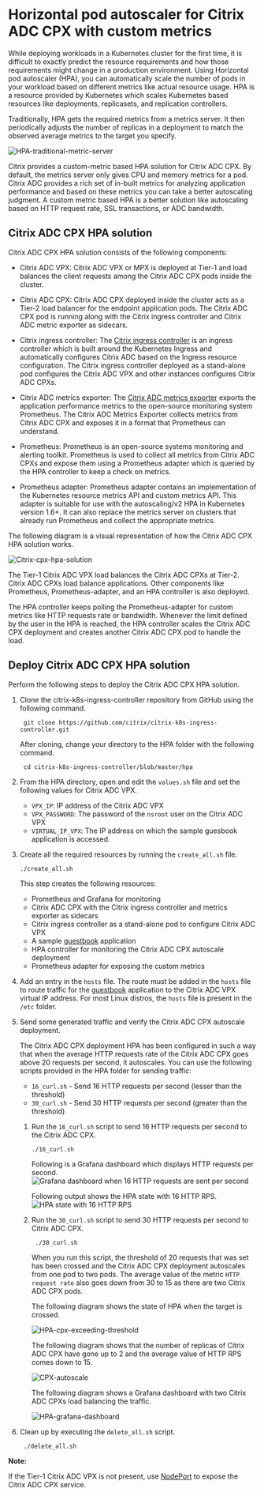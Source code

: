 # Horizontal pod autoscaler for Citrix ADC CPX with custom metrics

While deploying workloads in a Kubernetes cluster for the first time, it is difficult to exactly predict the resource requirements and how those requirements might change in a production environment. Using Horizontal pod autoscaler (HPA), you can automatically scale the number of pods in your workload based on different metrics like actual resource usage. HPA is a resource provided by Kubernetes which scales Kubernetes based resources like deployments, replicasets, and replication controllers.

Traditionally, HPA gets the required metrics from a metrics server. It then periodically adjusts the number of replicas in a deployment to match the observed average metrics to the target you specify.

![HPA-traditional-metric-server](../../media/hpa-metrics-server.png)

Citrix provides a custom-metric based HPA solution for Citrix ADC CPX.
By default, the metrics server only gives CPU and memory metrics for a pod.
Citrix ADC provides a rich set of in-built metrics for analyzing application performance and based on these metrics you can take a better autoscaling judgment. A custom metric based HPA is a better solution like autoscaling based on HTTP request rate, SSL transactions, or ADC bandwidth.

## Citrix ADC CPX HPA solution

Citrix ADC CPX HPA solution consists of the following components:

- Citrix ADC VPX: Citrix ADC VPX or MPX is deployed at Tier-1 and load balances the client requests among the Citrix ADC CPX pods inside the cluster.

- Citrix ADC CPX: Citrix ADC CPX deployed inside the cluster acts as a Tier-2 load balancer for the endpoint application pods. The Citrix ADC CPX pod is running along with the Citrix ingress controller and Citrix ADC metric exporter as sidecars.

- Citrix ingress controller: The [Citrix ingress controller](https://github.com/citrix/citrix-k8s-ingress-controller) is an ingress controller which is built around the Kubernetes Ingress and automatically configures Citrix ADC based on the Ingress resource configuration. The Citrix ingress controller deployed as a stand-alone pod configures the Citrix ADC VPX and other instances configures Citrix ADC CPXs.

- Citrix ADC metrics exporter: The [Citrix ADC metrics exporter]((https://github.com/citrix/citrix-adc-metrics-exporter)) exports the application performance metrics to the open-source monitoring system Prometheus. The Citrix ADC Metrics Exporter collects metrics from Citrix ADC CPX and exposes it in a format that Prometheus can understand.

- Prometheus: Prometheus is an open-source systems monitoring and alerting toolkit. Prometheus is used to collect all metrics from Citrix ADC CPXs and expose them using a Prometheus adapter which is queried by the HPA controller to keep a check on metrics.

- Prometheus adapter: Prometheus adapter contains an implementation of the Kubernetes resource metrics API and custom metrics API. This adapter is suitable for use with the autoscaling/v2 HPA in Kubernetes version 1.6+. It can also replace the metrics server on clusters that already run Prometheus and collect the appropriate metrics.

The following diagram is a visual representation of how the Citrix ADC CPX HPA solution works.

![Citrix-cpx-hpa-solution](../../media/citrix-cpx-hpa-solution.png)


The Tier-1 Citrix ADC VPX load balances the Citrix ADC CPXs at Tier-2. Citrix ADC CPXs load balance applications. Other components like Prometheus, Prometheus-adapter, and an HPA controller is also deployed.

The HPA controller keeps polling the Prometheus-adapter for custom metrics like HTTP requests rate or bandwidth. Whenever the limit defined by the user in the HPA is reached, the HPA controller scales the Citrix ADC CPX deployment and creates another Citrix ADC CPX pod to handle the load.

## Deploy Citrix ADC CPX HPA solution

Perform the following steps to deploy the Citrix ADC CPX HPA solution.

1. Clone the citrix-k8s-ingress-controller repository from GitHub using the following command.

        git clone https://github.com/citrix/citrix-k8s-ingress-controller.git

   After cloning, change your directory to the HPA folder with the following command.

        cd citrix-k8s-ingress-controller/blob/master/hpa

2. From the HPA directory, open and edit the `values.sh` file and set the following values for Citrix ADC VPX.

   
   - `VPX_IP`: IP address of the Citrix ADC VPX 
   - `VPX_PASSWORD`: The password of the `nsroot` user on the Citrix ADC VPX
   - `VIRTUAL_IP_VPX`: The IP address on which the sample guesbook application is accessed.
  
 1. Create all the required resources by running the `create_all.sh` file.

        ./create_all.sh

    This step creates the following resources:

    - Prometheus and Grafana for monitoring
    - Citrix ADC CPX with the Citrix ingress controller and metrics exporter as sidecars
    - Citrix ingress controller as a stand-alone pod to configure Citrix ADC VPX
    - A sample [guestbook](http://www.guestbook.com) application
    - HPA controller for monitoring the Citrix ADC CPX autoscale deployment
    - Prometheus adapter for exposing the custom metrics

3. Add an entry in the `hosts` file. The route must be added in the `hosts` file to route traffic for the [guestbook](http://www.guestbook.com) application to the Citrix ADC VPX virtual IP address.
For most Linux distros, the `hosts` file is present in the `/etc` folder.

1. Send some generated traffic and verify the Citrix ADC CPX autoscale deployment.

   The Citrix ADC CPX deployment HPA has been configured in such a way that when the average HTTP requests rate of the Citrix ADC CPX goes above 20 requests per second, it autoscales. You can use the following scripts provided in the HPA folder for sending traffic:

   - `16_curl.sh` - Send 16 HTTP requests per second (lesser than the threshold)
   - `30_curl.sh` - Send 30 HTTP requests per second (greater than the threshold)
  

   1. Run the `16_curl.sh` script to send 16 HTTP requests per second to the Citrix ADC CPX.
        
          ./16_curl.sh

       Following is a Grafana dashboard which displays HTTP requests per second.
       ![Grafana dashboard when 16 HTTP requests are sent per second](../../media/HTTP-request-1.png)
       
       Following output shows the HPA state with 16 HTTP RPS.
       ![HPA state with 16 HTTP RPS](../../media/HTTP-request-2.png)

      
   2. Run the `30_curl.sh` script to send 30 HTTP requests per second to Citrix ADC CPX.
   
           ./30_curl.sh

      When you run this script, the threshold of 20 requests that was set has been crossed and the Citrix ADC CPX deployment autoscales from one pod to two pods. The average value of the metric `HTTP request rate` also goes down from 30 to 15 as there are two Citrix ADC CPX pods.
      
      The following diagram shows the state of HPA when the target is crossed.

      ![HPA-cpx-exceeding-threshold](../../media/HTTP-request-3.png)

      The following diagram shows that the number of replicas of Citrix ADC CPX have gone up to 2 and the average value of HTTP RPS comes down to 15.

       ![CPX-autoscale](../../media//HTTP-request-4.png)
       

      The following diagram shows a Grafana dashboard with two Citrix ADC CPXs load balancing the traffic.
     
      ![HPA-grafana-dashboard](../../media/HTTP-request-5.png)

2. Clean up by executing the `delete_all.sh` script.


        ./delete_all.sh

**Note:**

If the Tier-1 Citrix ADC VPX is not present, use [NodePort](https://kubernetes.io/docs/concepts/services-networking/service/#nodeport) to expose the Citrix ADC CPX service.